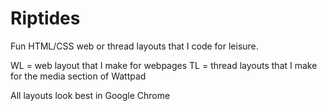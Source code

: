 # Riptides
Fun HTML/CSS web or thread layouts that I code for leisure.

WL = web layout that I make for webpages
TL = thread layouts that I make for the media section of Wattpad 

All layouts look best in Google Chrome
